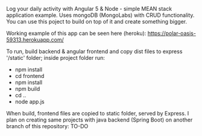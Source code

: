 Log your daily activity with Angular 5 & Node  - simple MEAN stack application example. Uses mongoDB (MongoLabs) with CRUD functionality. You can use this poject to build on top of it and create something bigger.

Working example of this app can be seen here (heroku): https://polar-oasis-59313.herokuapp.com/


To run, build backend & angular frontend and copy dist files to express '/static' folder; inside project folder run:

- npm install
- cd frontend
- npm install
- npm build 
- cd ..
- node app.js


When build, frontend files are copied to static folder, served by Express.
I plan on creating same projects with java backend (Spring Boot) on another branch of this repository: TO-DO